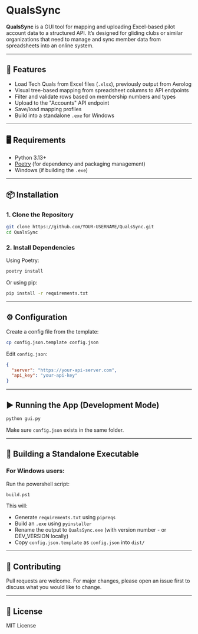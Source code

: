 # QualsSync

**QualsSync** is a GUI tool for mapping and uploading Excel-based pilot account data to a structured API. It’s designed for gliding clubs or similar organizations that need to manage and sync member data from spreadsheets into an online system.

---

## 🚀 Features

- Load Tech Quals from Excel files (`.xlsx`), previously output from Aerolog
- Visual tree-based mapping from spreadsheet columns to API endpoints
- Filter and validate rows based on membership numbers and types
- Upload to the "Accounts" API endpoint
- Save/load mapping profiles
- Build into a standalone `.exe` for Windows

---

## 🖥️ Requirements

- Python 3.13+
- [Poetry](https://python-poetry.org/) (for dependency and packaging management)
- Windows (if building the `.exe`)

---

## 📦 Installation

### 1. Clone the Repository

```bash
git clone https://github.com/YOUR-USERNAME/QualsSync.git
cd QualsSync
```

### 2. Install Dependencies

Using Poetry:

```bash
poetry install
```

Or using pip:

```bash
pip install -r requirements.txt
```

---

## ⚙️ Configuration

Create a config file from the template:

```bash
cp config.json.template config.json
```

Edit `config.json`:

```json
{
  "server": "https://your-api-server.com",
  "api_key": "your-api-key"
}
```

---

## ▶️ Running the App (Development Mode)

```bash
python gui.py
```

Make sure `config.json` exists in the same folder.

---

## 🧱 Building a Standalone Executable

### For Windows users:

Run the powershell script:

```bash
build.ps1
```

This will:
- Generate `requirements.txt` using `pipreqs`
- Build an `.exe` using `pyinstaller`
- Rename the output to `QualsSync.exe` (with version number - or DEV_VERSION locally)
- Copy `config.json.template` as `config.json` into `dist/`

---

## 🤝 Contributing

Pull requests are welcome. For major changes, please open an issue first to discuss what you would like to change.

---

## 📄 License

MIT License
